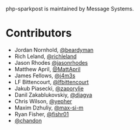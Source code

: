 php-sparkpost is maintained by Message Systems.

# Contributors

* Jordan Nornhold, [@beardyman](https://github.com/beardyman)
* Rich Leland, [@richleland](https://github.com/richleland)
* Jason Rhodes [@jasonrhodes](https://github.com/jasonrhodes)
* Matthew April, [@MattApril](https://github.com/MattApril)
* James Fellows, [@j4m3s](https://github.com/j4m3s)
* LF Bittencourt, [@lfbittencourt](https://github.com/lfbittencourt)
* Jakub Piasecki, [@zaporylie](https://github.com/zaporylie)
* Danil Zakablukovskiy, [@djagya](https://github.com/djagya)
* Chris Wilson, [@yepher](https://github.com/yepher)
* Maxim Dzhuliy, [@max-si-m](https://github.com/max-si-m)
* Ryan Fisher, [@fishr01](https://github.com/fishr01)
* [@chandon](https://github.com/chandon)

